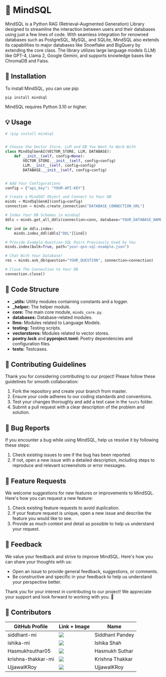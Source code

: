 # 🧠 MindSQL

MindSQL is a Python RAG (Retrieval-Augmented Generation) Library designed to streamline the interaction between users and their databases using just a few lines of code. With seamless integration for renowned databases such as PostgreSQL, MySQL, and SQLite, MindSQL also extends its capabilities to major databases like Snowflake and BigQuery by extending the core class. The library utilizes large language models (LLM) like GPT-4, Llama 2, Google Gemini, and supports knowledge bases like ChromaDB and Faiss.



## 🚀 Installation

To install MindSQL, you can use pip:

```commandline
pip install mindsql
```

MindSQL requires Python 3.10 or higher.

## 💡 Usage
```python
# !pip install mindsql


# Choose the Vector Store. LLM and DB You Want to Work With
class MindSqlGenAI(VECTOR_STORE, LLM, DATABASE):
    def __init__(self, config=None):
        VECTOR_STORE.__init__(self, config=config)
        LLM.__init__(self, config=config)
        DATABASE.__init__(self, config=config)


# Add Your Configurations
config = {"api_key": "YOUR-API-KEY"}

# Create a MindSQl Object and Connect to Your DB
minds = MindSqlGenAI(config=config)
connection = minds.create_connection("DATABASE_CONNECTION_URL")

# Index Your DB Schemas in mindsql
ddls = minds.get_all_ddls(connection=conn, database="YOUR_DATABASE_NAME")

for ind in ddls.index:
    minds.index_ddl(ddls["DDL"][ind])

# Provide Example Question-SQL Pairs Previously Used by You
minds.index(bulk=True, path="your-qsn-sql-example.json")

# Chat With Your Database!
res = minds.ask_db(question="YOUR_QUESTION", connection=connection)

# Close The Connection to Your DB
connection.close()
```
## 📁 Code Structure 

- **_utils:** Utility modules containing constants and a logger.
- **_helper:** The helper module.
- **core:** The main core module, `minds_core.py`.
- **databases:** Database-related modules.
- **llms:** Modules related to Language Models.
- **testing:** Testing scripts.
- **vectorstores:** Modules related to vector stores.
- **poetry.lock** and **pyproject.toml:** Poetry dependencies and configuration files.
- **tests:** Testcases.

## 🤝 Contributing Guidelines 

Thank you for considering contributing to our project! Please follow these guidelines for smooth collaboration:

1. Fork the repository and create your branch from master.
2. Ensure your code adheres to our coding standards and conventions.
3. Test your changes thoroughly and add a test case in the `tests` folder.
4. Submit a pull request with a clear description of the problem and solution.

## 🐛 Bug Reports

If you encounter a bug while using MindSQL, help us resolve it by following these steps:

1. Check existing issues to see if the bug has been reported.
2. If not, open a new issue with a detailed description, including steps to reproduce and relevant screenshots or error messages.

##  🚀 Feature Requests

We welcome suggestions for new features or improvements to MindSQL. Here's how you can request a new feature:

1. Check existing feature requests to avoid duplication.
2. If your feature request is unique, open a new issue and describe the feature you would like to see.
3. Provide as much context and detail as possible to help us understand your request.

## 📣 Feedback

We value your feedback and strive to improve MindSQL. Here's how you can share your thoughts with us:

- Open an issue to provide general feedback, suggestions, or comments.
- Be constructive and specific in your feedback to help us understand your perspective better.

Thank you for your interest in contributing to our project! We appreciate your support and look forward to working with you. 🚀


## 🌟 Contributors

| GitHub Profile      | Link + Image                                                                                    | Name            |
|---------------------|-------------------------------------------------------------------------------------------------|-----------------|
| siddhant-mi         | [![](https://github.com/siddhant-mi.png?size=50)](https://github.com/Aravinda93)                | Siddhant Pandey |
| ishika-mi           | [![](https://github.com/ishika-mi.png?size=50)](https://github.com/ishika-mi)                   | Ishika Shah     |
| Hasmukhsuthar05     | [![](https://github.com/Hasmukhsuthar05.png?size=50)](https://github.com/Hasmukhsuthar05)       | Hasmukh Suthar  |
| 	krishna-thakkar-mi | [![](https://github.com/krishna-thakkar-mi.png?size=50)](https://github.com/krishna-thakkar-mi) | Krishna Thakkar |
| UjjawalKRoy         | [![](https://github.com/UjjawalKRoy.png?size=50)](https://github.com/UjjawalKRoy)               | UjjawalKRoy     |